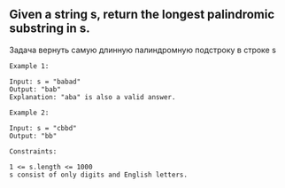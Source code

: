 
## Given a string s, return the longest palindromic substring in s.

Задача вернуть самую длинную палиндромную подстроку в строке s

```
Example 1:

Input: s = "babad"
Output: "bab"
Explanation: "aba" is also a valid answer.

Example 2:

Input: s = "cbbd"
Output: "bb"

Constraints:

1 <= s.length <= 1000
s consist of only digits and English letters.
```
